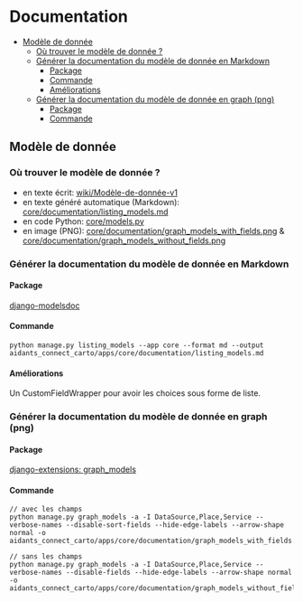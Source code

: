 # Documentation

<!-- START doctoc generated TOC please keep comment here to allow auto update -->
<!-- DON'T EDIT THIS SECTION, INSTEAD RE-RUN doctoc TO UPDATE -->


- [Modèle de donnée](#mod%C3%A8le-de-donn%C3%A9e)
  - [Où trouver le modèle de donnée ?](#o%C3%B9-trouver-le-mod%C3%A8le-de-donn%C3%A9e-)
  - [Générer la documentation du modèle de donnée en Markdown](#g%C3%A9n%C3%A9rer-la-documentation-du-mod%C3%A8le-de-donn%C3%A9e-en-markdown)
    - [Package](#package)
    - [Commande](#commande)
    - [Améliorations](#am%C3%A9liorations)
  - [Générer la documentation du modèle de donnée en graph (png)](#g%C3%A9n%C3%A9rer-la-documentation-du-mod%C3%A8le-de-donn%C3%A9e-en-graph-png)
    - [Package](#package-1)
    - [Commande](#commande-1)

<!-- END doctoc generated TOC please keep comment here to allow auto update -->

## Modèle de donnée

### Où trouver le modèle de donnée ?

- en texte écrit: [wiki/Modèle-de-donnée-v1](https://github.com/betagouv/Aidants_Connect_Carto/wiki/Mod%C3%A8le-de-donn%C3%A9e-v1)
- en texte généré automatique (Markdown): [core/documentation/listing_models.md](https://github.com/betagouv/Aidants_Connect_Carto/blob/master/aidants_connect_carto/apps/core/documentation/listing_models.md)
- en code Python: [core/models.py](https://github.com/betagouv/Aidants_Connect_Carto/blob/master/aidants_connect_carto/apps/core/listing_models.py)
- en image (PNG): [core/documentation/graph_models_with_fields.png](https://github.com/betagouv/Aidants_Connect_Carto/blob/master/aidants_connect_carto/apps/core/documentation/graph_models_with_fields.png) & [core/documentation/graph_models_without_fields.png](https://github.com/betagouv/Aidants_Connect_Carto/blob/master/aidants_connect_carto/apps/core/documentation/graph_models_without_fields.png)

### Générer la documentation du modèle de donnée en Markdown

#### Package

[django-modelsdoc](https://github.com/tell-k/django-modelsdoc)

#### Commande

```
python manage.py listing_models --app core --format md --output aidants_connect_carto/apps/core/documentation/listing_models.md
```

#### Améliorations

Un CustomFieldWrapper pour avoir les choices sous forme de liste.

### Générer la documentation du modèle de donnée en graph (png)

#### Package

[django-extensions: graph_models](https://django-extensions.readthedocs.io/en/latest/graph_models.html)

#### Commande

```
// avec les champs
python manage.py graph_models -a -I DataSource,Place,Service --verbose-names --disable-sort-fields --hide-edge-labels --arrow-shape normal -o aidants_connect_carto/apps/core/documentation/graph_models_with_fields.png

// sans les champs
python manage.py graph_models -a -I DataSource,Place,Service --verbose-names --disable-fields --hide-edge-labels --arrow-shape normal -o aidants_connect_carto/apps/core/documentation/graph_models_without_fields.png
```
